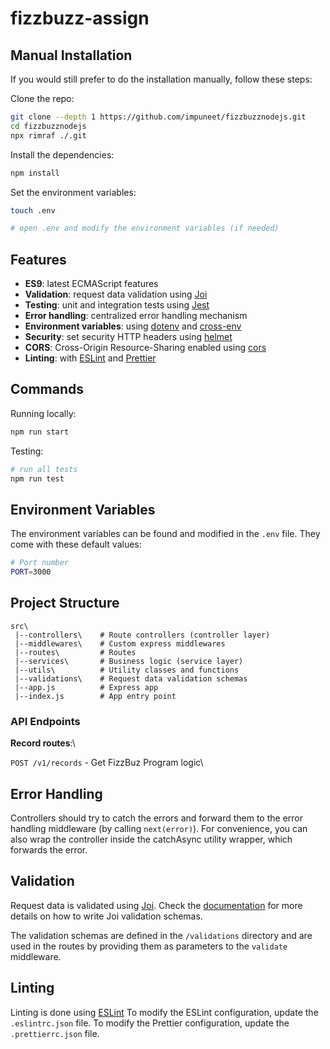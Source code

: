 # fizzbuzz-assign

## Manual Installation

If you would still prefer to do the installation manually, follow these steps:

Clone the repo:

```bash
git clone --depth 1 https://github.com/impuneet/fizzbuzznodejs.git
cd fizzbuzznodejs
npx rimraf ./.git
```

Install the dependencies:

```bash
npm install
```

Set the environment variables:

```bash
touch .env

# open .env and modify the environment variables (if needed)
```

## Features
- **ES9**: latest ECMAScript features
- **Validation**: request data validation using [Joi](https://github.com/hapijs/joi)
- **Testing**: unit and integration tests using [Jest](https://jestjs.io)
- **Error handling**: centralized error handling mechanism
- **Environment variables**: using [dotenv](https://github.com/motdotla/dotenv) and [cross-env](https://github.com/kentcdodds/cross-env#readme)
- **Security**: set security HTTP headers using [helmet](https://helmetjs.github.io)
- **CORS**: Cross-Origin Resource-Sharing enabled using [cors](https://github.com/expressjs/cors)
- **Linting**: with [ESLint](https://eslint.org) and [Prettier](https://prettier.io)


## Commands

Running locally:

```bash
npm run start
```

Testing:

```bash
# run all tests
npm run test
```

## Environment Variables

The environment variables can be found and modified in the `.env` file. They come with these default values:

```bash
# Port number
PORT=3000

```

## Project Structure


```
src\
 |--controllers\    # Route controllers (controller layer)
 |--middlewares\    # Custom express middlewares
 |--routes\         # Routes
 |--services\       # Business logic (service layer)
 |--utils\          # Utility classes and functions
 |--validations\    # Request data validation schemas
 |--app.js          # Express app
 |--index.js        # App entry point
```

### API Endpoints
**Record routes**:\

`POST /v1/records` - Get FizzBuz Program logic\

## Error Handling
Controllers should try to catch the errors and forward them to the error handling middleware (by calling `next(error)`). For convenience, you can also wrap the controller inside the catchAsync utility wrapper, which forwards the error.

## Validation
Request data is validated using [Joi](https://joi.dev/). 
Check the [documentation](https://joi.dev/api/) for more details on how to write Joi validation schemas.

The validation schemas are defined in the `/validations` directory and are used in the routes by providing them as parameters to the `validate` middleware.


## Linting
Linting is done using [ESLint](https://eslint.org/)
To modify the ESLint configuration, update the `.eslintrc.json` file. To modify the Prettier configuration, update the `.prettierrc.json` file.



